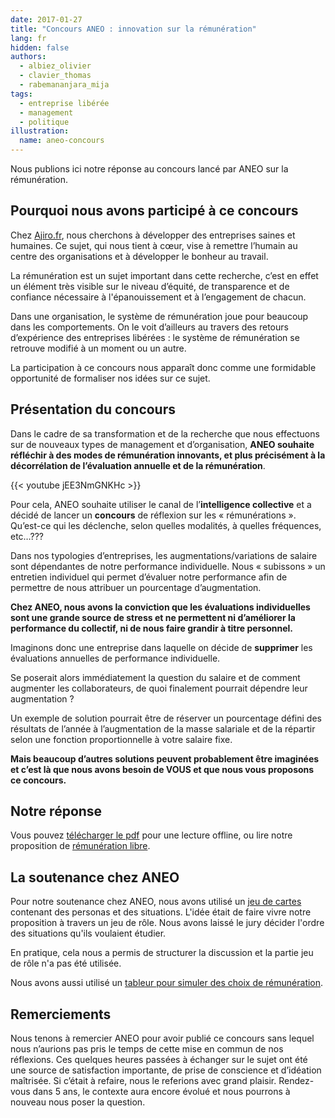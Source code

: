 ```yaml
---
date: 2017-01-27
title: "Concours ANEO : innovation sur la rémunération"
lang: fr
hidden: false
authors:
  - albiez_olivier
  - clavier_thomas
  - rabemananjara_mija
tags:
  - entreprise libérée
  - management
  - politique
illustration:
  name: aneo-concours
---
```


Nous publions ici notre réponse au concours lancé par ANEO sur la rémunération.


## Pourquoi nous avons participé à ce concours

Chez [Ajiro.fr], nous cherchons à développer des entreprises saines et humaines. Ce sujet, qui nous tient à cœur, vise à remettre l’humain au centre des organisations et à développer le bonheur au travail.

La rémunération est un sujet important dans cette recherche, c’est en effet un élément très visible sur le niveau d’équité, de transparence et de confiance nécessaire à l'épanouissement et à l’engagement de chacun.

Dans une organisation, le système de rémunération joue pour beaucoup dans les comportements. On le voit d’ailleurs au travers des retours d’expérience des entreprises libérées : le système de rémunération se retrouve modifié à un moment ou un autre.

La participation à ce concours nous apparaît donc comme une formidable opportunité de formaliser nos idées sur ce sujet.


## Présentation du concours

Dans le cadre de sa transformation et de la recherche que nous effectuons sur de nouveaux types de management et d’organisation, **ANEO souhaite réfléchir à des modes de rémunération innovants, et plus précisément à la décorrélation de l’évaluation annuelle et de la rémunération**.

{{< youtube jEE3NmGNKHc >}}

Pour cela, ANEO souhaite utiliser le canal de l’**intelligence collective** et a décidé de lancer un **concours** de réflexion sur les « rémunérations ». Qu’est-ce qui les déclenche, selon quelles modalités, à quelles fréquences, etc…???

Dans nos typologies d’entreprises, les augmentations/variations de salaire sont dépendantes de notre performance individuelle. Nous « subissons » un entretien individuel qui permet d’évaluer notre performance afin de permettre de nous attribuer un pourcentage d’augmentation.

**Chez ANEO, nous avons la conviction que les évaluations individuelles sont une grande source de stress et ne permettent ni d’améliorer la performance du collectif, ni de nous faire grandir à titre personnel.**

Imaginons donc une entreprise dans laquelle on décide de **supprimer** les évaluations annuelles de performance individuelle.

Se poserait alors immédiatement la question du salaire et de comment augmenter les collaborateurs, de quoi finalement pourrait dépendre leur augmentation ?

Un exemple de solution pourrait être de réserver un pourcentage défini des résultats de l’année à l’augmentation de la masse salariale et de la répartir selon une fonction proportionnelle à votre salaire fixe.

**Mais beaucoup d’autres solutions peuvent probablement être imaginées et c’est là que nous avons besoin de VOUS et que nous vous proposons ce concours.**


## Notre réponse

Vous pouvez [télécharger le pdf] pour une lecture offline, ou lire notre proposition de [rémunération libre].


## La soutenance chez ANEO

Pour notre soutenance chez ANEO, nous avons utilisé un [jeu de cartes] contenant des personas et des situations. L'idée était de faire vivre notre proposition à travers un jeu de rôle. Nous avons laissé le jury décider l'ordre des situations qu'ils voulaient étudier.

En pratique, cela nous a permis de structurer la discussion et la partie jeu de rôle n'a pas été utilisée.

Nous avons aussi utilisé un [tableur pour simuler des choix de rémunération].


## Remerciements

Nous tenons à remercier ANEO pour avoir publié ce concours sans lequel nous n’aurions pas pris le temps de cette mise en commun de nos réflexions. Ces quelques heures passées à échanger sur le sujet ont été une source de satisfaction importante, de prise de conscience et d’idéation maîtrisée. Si c’était à refaire, nous le referions avec grand plaisir. Rendez-vous dans 5 ans, le contexte aura encore évolué et nous pourrons à nouveau nous poser la question.


[Ajiro.fr]: http://ajiro.fr
[rémunération libre]: /articles/2017/01/26/remuneration_libre.html
[télécharger le pdf]: /assets/articles/concours-aneo-remuneration/concours-aneo-remuneration.pdf
[jeu de cartes]: /assets/articles/concours-aneo-remuneration/cards.pdf
[tableur pour simuler des choix de rémunération]: /assets/articles/concours-aneo-remuneration/simulation-remuneration.xlsx
